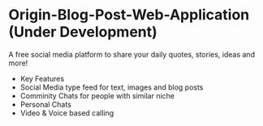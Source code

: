 # Origin-Blog-Post-Web-Application (Under Development)

A free social media platform to share your daily quotes, stories, ideas and more!

- Key Features
- Social Media type feed for text, images and blog posts
- Comminity Chats for people with similar niche
- Personal Chats
- Video & Voice based calling 

